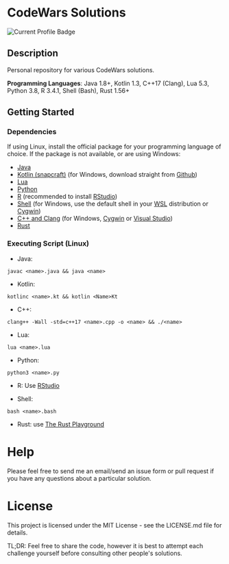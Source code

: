 # CodeWars Solutions
![Current Profile Badge](https://www.codewars.com/users/M_PERSIC/badges/large)

## Description

Personal repository for various CodeWars solutions.

**Programming Languages**: Java 1.8+, Kotlin 1.3, C++17 (Clang), Lua 5.3, Python 3.8, R 3.4.1, Shell (Bash), Rust 1.56+
 
## Getting Started

### Dependencies

If using Linux, install the official package for your programming language of choice. If the package is not available, or are using Windows:
- [Java](https://openjdk.java.net/install/)
- [Kotlin (snapcraft)](https://snapcraft.io/kotlin) (for Windows, download straight from [Github](https://github.com/JetBrains/kotlin/releases/tag/v1.5.31))
- [Lua](https://www.lua.org/download.html)
- [Python](https://www.python.org/downloads/)
- [R](https://cran.r-project.org/mirrors.html) (recommended to install [RStudio](https://www.rstudio.com/products/rstudio/download/#download))
- [Shell](https://www.gnu.org/software/bash/) (for Windows, use the default shell in your [WSL](https://docs.microsoft.com/en-us/windows/wsl/install) distribution or [Cygwin](https://cygwin.com/install.html)) 
- [C++ and Clang](https://clang.llvm.org/get_started.html) (for Windows, [Cygwin](https://cygwin.com/packages/summary/clang.html) or [Visual Studio](https://docs.microsoft.com/en-us/cpp/build/clang-support-msbuild?view=msvc-160))
- [Rust](https://www.rust-lang.org/tools/install)

### Executing Script (Linux)

- Java: 

```
javac <name>.java && java <name>
```

 - Kotlin:

```
kotlinc <name>.kt && kotlin <Name>Kt 
```

 - C++:

```
clang++ -Wall -std=c++17 <name>.cpp -o <name> && ./<name>
```

 - Lua:

```
lua <name>.lua
```

 - Python:

```
python3 <name>.py
```

 - R: Use [RStudio](https://support.rstudio.com/hc/en-us/articles/200484448-Editing-and-Executing-Code)

 - Shell:

```
bash <name>.bash
```

- Rust: use [The Rust Playground](https://play.rust-lang.org/)


# Help

Please feel free to send me an email/send an issue form or pull request if you have any questions about a particular solution.

# License 

This project is licensed under the MIT License - see the LICENSE.md file for details. 

TL;DR: Feel free to share the code, however it is best to attempt each challenge yourself before consulting other people's solutions.
